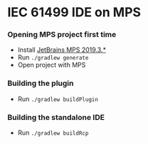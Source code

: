 # IEC 61499 IDE on MPS

### Opening MPS project first time

- Install [JetBrains MPS 2019.3.*](https://www.jetbrains.com/mps/download)
- Run `./gradlew generate`
- Open project with MPS

### Building the plugin

- Run `./gradlew buildPlugin`

### Building the standalone IDE

- Run `./gradlew buildRcp`
